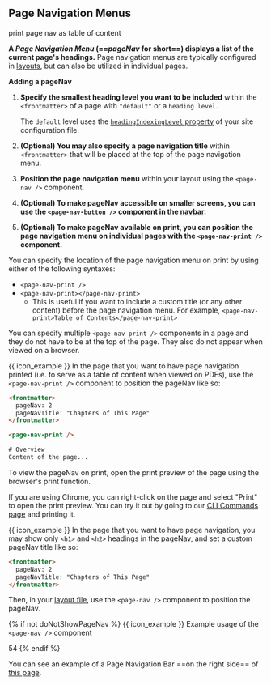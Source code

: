 ## Page Navigation Menus

<span class="keyword d-none">print page nav as table of content</span>

<div id="content">

**A _Page Navigation Menu_ (==_pageNav_ for short==) displays a list of the current page's headings.** Page navigation menus are typically configured in [layouts]({{baseUrl}}/userGuide/tweakingThePageStructure.html#layouts), but can also be utilized in individual pages.

****Adding a pageNav****

1. **Specify the smallest heading level you want to be included** within the `<frontmatter>` of a page with <tooltip content="The value `default` will use `headingIndexingLevel` within `site.json`.">`"default"`</tooltip> or a <tooltip content="HTML defines six levels of headings, numbered from <br>`1 to 6`.">`heading level`</tooltip>.

   <box type="info" seamless>

   The `default` level uses the [`headingIndexingLevel` property]({{baseUrl}}/userGuide/siteJsonFile.html#headingindexinglevel) of your site configuration file.
   </box>

2. **(Optional) You may also specify a page navigation title** within `<frontmatter>` that will be placed at the top of the page navigation menu.

3. **Position the page navigation menu** within your layout using the `<page-nav />` component.

4. **(Optional) To make pageNav accessible on smaller screens, you can use the `<page-nav-button />` component in the [navbar]({{baseUrl}}/userGuide/components/navigation.html#navbars).**

5. **(Optional) To make pageNav available on print, you can position the page navigation menu on individual pages with the `<page-nav-print />` component.**

<panel header="**Additional details on printing pageNav**" type="seamless" class="ms-4" expanded>

You can specify the location of the page navigation menu on print by using either of the following syntaxes:
- `<page-nav-print />`
- `<page-nav-print></page-nav-print>`
  - This is useful if you want to include a custom title (or any other content) before the page navigation menu. For example, `<page-nav-print>Table of Contents</page-nav-print>`

You can specify multiple `<page-nav-print />` components in a page and they do not have to be at the top of the page. They also do not appear when viewed on a browser.

{{ icon_example }}
In the page that you want to have page navigation printed (i.e. to serve as a table of content when viewed on PDFs), use the `<page-nav-print />` component to position the pageNav like so:

```html
<frontmatter>
  pageNav: 2
  pageNavTitle: "Chapters of This Page"
</frontmatter>

<page-nav-print />

# Overview
Content of the page...
```

To view the pageNav on print, open the print preview of the page using the browser's print function.

<box type="info" seamless>

If you are using Chrome, you can right-click on the page and select "Print" to open the print preview.
You can try it out by going to our [CLI Commands page]({{baseUrl}}/userGuide/cliCommands.html) and printing it.
</box>

</panel>

<div id="short" class="indented">

{{ icon_example }}
In the page that you want to have page navigation, you may show only `<h1>` and `<h2>` headings in the pageNav, and set a custom pageNav title like so:

```html
<frontmatter>
  pageNav: 2
  pageNavTitle: "Chapters of This Page"
</frontmatter>
```

Then, in your [layout file]({{baseUrl}}/userGuide/tweakingThePageStructure.html#layouts), use the `<page-nav />` component to position the pageNav.

{% if not doNotShowPageNav %}
{{ icon_example }} <trigger for="modal:page-nav-example" trigger="click">Example usage of the `<page-nav />` component</trigger>

<modal header="Using the `pageNav` variable in a layout" id="modal:page-nav-example" large>
<include src="../tweakingThePageStructure.md#layout-code-snippet">
<variable name="highlightLines">54</variable>
</include>
</modal>
{% endif %}

</div>

</div>

<div id="examples" class="d-none">

You can see an example of a Page Navigation Bar ==on the right side== of <a target="_blank" href="{{ baseUrl }}/userGuide/formattingContents.html">this page</a>.
</div>
